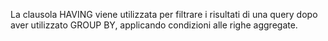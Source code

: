 La clausola HAVING viene utilizzata per filtrare i risultati di una query dopo aver utilizzato GROUP BY, applicando condizioni alle righe aggregate.